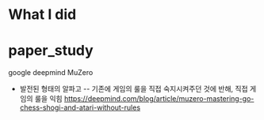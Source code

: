 # What I did


# paper_study



google deepmind MuZero
- 발전된 형태의 알파고
-- 기존에 게임의 룰을 직접 숙지시켜주던 것에 반해, 직접 게임의 룰을 익힘
https://deepmind.com/blog/article/muzero-mastering-go-chess-shogi-and-atari-without-rules
